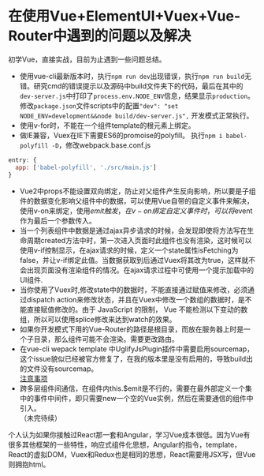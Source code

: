 # 在使用Vue+ElementUI+Vuex+Vue-Router中遇到的问题以及解决  
初学Vue，直接实战，目前为止遇到一些问题总结。  
* 使用vue-cli最新版本时，执行`npm run dev`出现错误，执行`npm run build`无错。研究cmd的错误提示以及源码中build文件夹下的代码，最后在其中的`dev-server.js`中打印了`process.env.NODE_ENV`信息，结果显示`production`。修改`package.json`文件scripts中的配置`"dev": "set NODE_ENV=development&&node build/dev-server.js",` 开发模式正常执行。  
* 使用v-for时，不能在一个组件template的根元素上绑定。  
* 做IE兼容，Vuex在IE下需要ES6的promoise的polyfill。 执行`npm i babel-polyfill -D`，修改webpack.base.conf.js  
```js
entry: {
  app: ['babel-polyfill', './src/main.js']
}
```
* Vue2中props不能设置双向绑定，防止对父组件产生反向影响，所以要是子组件的数据变化影响父组件中的数据，可以使用Vue自带的自定义事件来解决，使用v-on来绑定，使用$emit触发，在v-on绑定自定义事件时，可以将$event作为最后一个参数传入。  
* 当一个列表组件中数据是通过ajax异步请求的时候，会发现即使将方法写在生命周期created方法中时，第一次进入页面时此组件也没有渲染，这时候可以使用v-if控制显示，在ajax请求的时候，定义一个state属性isFetching为false，并让v-if绑定此值。当数据获取到后通过Vuex将其改为true，这样就不会出现页面没有渲染组件的情况。在ajax请求过程中可使用一个提示加载中的UI组件.  
* 当你使用了Vuex时,修改state中的数据时，不能直接通过赋值来修改，必须通过dispatch action来修改状态，并且在Vuex中修改一个数组的数据时，是不能直接赋值修改的。由于 JavaScript 的限制， Vue 不能检测以下变动的数组，所以可以使用splice修改来达到watch的效果。  
* 如果你开发模式下用的Vue-Router的路径是根目录，而放在服务器上时是一个子目录，那么组件可能不会渲染。需要更改路由。  
* 在vue-cli wepack template 中UglifyJsPlugin插件中需要启用sourcemap，这个issue貌似已经被官方修复了，在我的版本里是没有启用的，导致build出的文件没有sourcemap。  
[注意事项](https://cn.vuejs.org/v2/guide/list.html#注意事项)  
* 跨多层组件间通信，在组件内this.$emit是不行的，需要在最外部定义一个集中的事件中间件，即只需要new一个空的Vue实例，然后在需要通信的组件中引入。  
（未完待续）  


个人认为如果你接触过React那一套和Angular，学习Vue成本很低。因为Vue有很多其他框架的一些特性，响应式组件化思想，Angular的指令，template，React的虚拟DOM，Vuex和Redux也是相同的思想，React需要用JSX写，但Vue则拥抱html。
